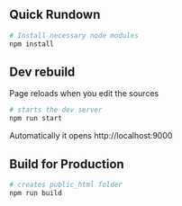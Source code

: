 ## Quick Rundown
```sh
# Install necessary node modules
npm install
```
## Dev rebuild
Page reloads when you edit the sources

```sh
# starts the dev server
npm run start
```

Automatically it opens http://localhost:9000

## Build for Production
```sh
# creates public_html folder
npm run build
```
